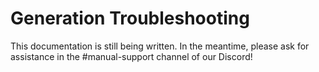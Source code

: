 # Generation Troubleshooting

This documentation is still being written. In the meantime, please ask for assistance in the #manual-support channel of our Discord!


